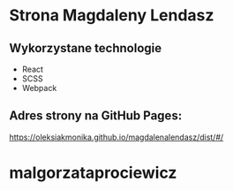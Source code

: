 

# Strona Magdaleny Lendasz

## Wykorzystane technologie
- React
- SCSS
- Webpack

## Adres strony na GitHub Pages: 
https://oleksiakmonika.github.io/magdalenalendasz/dist/#/

# malgorzataprociewicz
